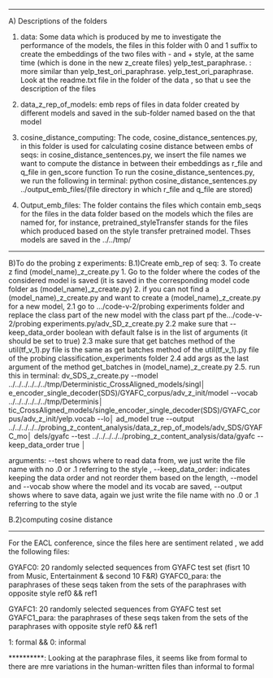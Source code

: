 -----------------------------------------------------------------------------------------------------------------------------------------------------------------------
A) Descriptions of the folders 
1. data: 
Some data which is produced by me to investigate the performance of the models, the files in this folder with 0 and 1 suffix to create the embeddings of the two files with - and + style, at the same time (which is done in the new z_create files)
	yelp_test_paraphrase. : more similar than yelp_test_ori_paraphrase.
	yelp_test_ori_paraphrase.
Look at the readme.txt file in the folder of the data , so that u see the description of the files 

2. data_z_rep_of_models: emb reps of files in data folder created by different models and saved in the sub-folder named based on the that model

3. cosine_distance_computing:
The code, cosine_distance_sentences.py, in this folder is used for calculating cosine distance between embs of seqs:
	in cosine_distance_sentences.py, we insert the file names we want to compute the distance in between their embeddings as r_file and q_file in gen_score function
	To run the cosine_distance_sentences.py, we run the following in terminal: python cosine_distance_sentences.py  ../output_emb_files/(file directory in which r_file and q_file are stored) 

6. Output_emb_files: 
The folder contains the files which contain emb_seqs for the files in the data folder based on the models which the files are named for, for instance, pretrained_styleTransfer stands for the files which produced based on the style transfer pretrained model. Thses models are saved in the ../../tmp/

-------------------------------------------------------------------------------------------------------------------------------------------------------------
B)To do the probing z experiments:
B.1)Create emb_rep of seq:
3. To create z find (model_name)_z_create.py 
	1. Go to the folder where the codes of the considered model is saved (it is saved in the corresponding model code folder as (model_name)_z_create.py)
	2. if you can not find a (model_name)_z_create.py and want to create a (model_name)_z_create.py for a new model, 
		2.1 go to .../code-v-2/probing experiments folder and replace the class part of the new model with the class part pf the.../code-v-2/probing experiments.py/adv_SD_z_create.py 
		2.2 make sure that --keep_data_order boolean with default false is in the list of arguments (it should be set to true)
		2.3 make sure that get batches method of  the util(tf_v_1).py file  is the same as get batches method of the util(tf_v_1).py file of the probing classification_experiments folder 
		2.4 add args as the last argument of the method get_batches in (model_name)_z_create.py
		2.5. run this in terminal:
dv_SDS_z_create.py  --model ../../../../../../tmp/Deterministic_CrossAligned_models/singl│
e_encoder_single_decoder\(SDS\)/GYAFC_corpus/adv_z_init/model --vocab ../../../../../../tmp/Determinis│
tic_CrossAligned_models/single_encoder_single_decoder\(SDS\)/GYAFC_corpus/adv_z_init/yelp.vocab   --lo│
ad_model true --output ../../../../../probing_z_content_analysis/data_z_rep_of_models/adv_SDS/GYAFC_mo│
dels/gyafc  --test ../../../../../probing_z_content_analysis/data/gyafc --keep_data_order true        │
                

arguments: --test shows where to read data from, we just write the file name with no .0 or .1 referring to the style , --keep_data_order: indicates keeping the data order and not reorder them based on the length, --model and --vocab show where the model and its vocab are saved,  --output shows where to save data, again we just write the file name with no .0 or .1 referring to the style 

B.2)computing cosine distance



---------------------------------------------------------------------------------------------------------------------------------------------------------
For the EACL conference, since  the files here are sentiment related , we add the following files:

GYAFC0: 20 randomly selected sequences from GYAFC test set (fisrt 10 from Music, Entertainment & second 10 F&R)
GYAFC0_para: the paraphrases of these seqs taken from the sets of the paraphrases with opposite style ref0 && ref1

GYAFC1: 20 randomly selected sequences from GYAFC test set
GYAFC1_para: the paraphrases of these seqs taken from the sets of the paraphrases with opposite style ref0 && ref1

1: formal && 0:	informal


**********: Looking at the paraphrase files, it seems like from formal to there are mre variations in the human-written files than informal to formal















